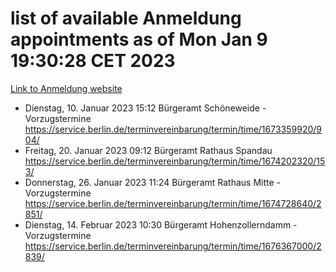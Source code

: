 # list of available Anmeldung appointments as of Mon Jan  9 19:30:28 CET 2023
[Link to Anmeldung website](https://service.berlin.de/terminvereinbarung/termin/tag.php?termin=0&anliegen[]=120686&dienstleisterlist=122210,122217,327316,122219,327312,122227,327314,122231,327346,122243,327348,122252,329742,122260,329745,122262,329748,122254,329751,122271,327278,122273,327274,122277,327276,330436,122280,327294,122282,327290,122284,327292,327539,122291,327270,122285,327266,122286,327264,122296,327268,150230,329760,122301,327282,122297,327286,122294,327284,122312,329763,122314,329775,122304,327330,122311,327334,122309,327332,122281,327352,122279,329772,122276,327324,122274,327326,122267,329766,122246,327318,122251,327320,122257,327322,122208,327298,122226,327300,121362,121364&herkunft=http%3A%2F%2Fservice.berlin.de%2Fdienstleistung%2F120686%2F)
- Dienstag, 10. Januar 2023 15:12 Bürgeramt Schöneweide - Vorzugstermine https://service.berlin.de/terminvereinbarung/termin/time/1673359920/904/
- Freitag, 20. Januar 2023 09:12 Bürgeramt Rathaus Spandau https://service.berlin.de/terminvereinbarung/termin/time/1674202320/153/
- Donnerstag, 26. Januar 2023 11:24 Bürgeramt Rathaus Mitte - Vorzugstermine https://service.berlin.de/terminvereinbarung/termin/time/1674728640/2851/
- Dienstag, 14. Februar 2023 10:30 Bürgeramt Hohenzollerndamm - Vorzugstermine https://service.berlin.de/terminvereinbarung/termin/time/1676367000/2839/
